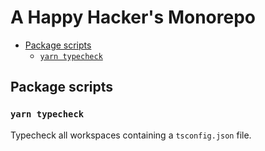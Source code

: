# A Happy Hacker's Monorepo

<!-- TOC depthFrom:2 -->

- [Package scripts](#package-scripts)
  - [`yarn typecheck`](#yarn-typecheck)

<!-- /TOC -->

## Package scripts

### `yarn typecheck`

Typecheck all workspaces containing a `tsconfig.json` file.
